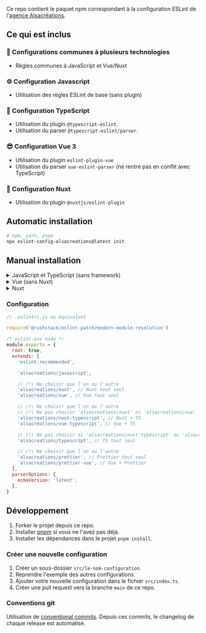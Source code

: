 Ce repo contient le paquet npm correspondant à la configuration ESLint de l'[agence Alsacréations](https://www.alsacreations.fr/).

## Ce qui est inclus

### 🤝 Configurations communes à plusieurs technologies

- Règles communes à JavaScript et Vue/Nuxt

### ⚙️ Configuration Javascript

- Utilisation des règles ESLint de base (sans plugin)

### 💪 Configuration TypeScript

- Utilisation du plugin `@typescript-eslint`.
- Utilisation du <span lang="en">parser</span> `@typescript-eslint/parser`.

### 😎 Configuration Vue 3

- Utilisation du plugin `eslint-plugin-vue`
- Utilisation du <span lang="en">parser</span> `vue-eslint-parser` (ne rentre pas en conflit avec TypeScript)

### 💚 Configuration Nuxt

- Utilisation du plugin `@nuxtjs/eslint-plugin`

## Automatic installation

```sh
# npm, yarn, pnpm
npx eslint-config-alsacreations@latest init
```

## Manual installation

<details>
  <summary>JavaScript et TypeScript (sans framework)</summary>

### Base

```sh
# npm, yarn, pnpm
npm i --save-dev eslint-config-alsacreations @rushstack/eslint-patch eslint
```

### Avec TS (optionnel)

```sh
# npm, yarn, pnpm
npm i --save-dev typescript
```

### Avec Prettier (optionnel)

```sh
# npm, yarn, pnpm
npm i --save-dev prettier eslint-config-prettier
```

</details>

<details>
  <summary>Vue (sans Nuxt)</summary>
  
### Base

```sh
# npm, yarn, pnpm
npm i --save-dev eslint-config-alsacreations @rushstack/eslint-patch eslint-plugin-vue eslint
```

### Avec TS (optionnel)

```sh
# npm, yarn, pnpm
npm i --save-dev @vue/eslint-config-typescript typescript
```

### Avec Prettier (optionnel)

```sh
# npm, yarn, pnpm
npm i --save-dev prettier @vue/eslint-config-prettier
```

</details>

<details>
  <summary>Nuxt</summary>
  
### Base

```sh
# npm, yarn, pnpm
npm i --save-dev eslint-config-alsacreations @rushstack/eslint-patch @nuxtjs/eslint-config eslint
```

### Avec TS (optionnel)

```sh
# npm, yarn, pnpm
npm i --save-dev @nuxtjs/eslint-config-typescript && npm uninstall @nuxtjs/eslint-config
```

### Avec Prettier (optionnel)

```sh
# npm, yarn, pnpm
npm i --save-dev prettier @vue/eslint-config-prettier
```

</details>

### Configuration

```js
// .eslintrc.js ou équivalent

require('@rushstack/eslint-patch/modern-module-resolution')

/* eslint-env node */
module.exports = {
  root: true,
  extends: [
    'eslint:recommended',

    'alsacreations/javascript',

    // /!\ Ne choisir que l'un ou l'autre
    'alsacreations/nuxt', // Nuxt tout seul
    'alsacreations/vue', // Vue tout seul

    // /!\ Ne choisir que l'un ou l'autre
    // /!\ Ne pas choisir 'alsacreations/nuxt' ni 'alsacreations/vue'
    'alsacreations/nuxt-typescript', // Nuxt + TS
    'alsacreations/vue-typescript', // Vue + TS

    // /!\ Ne pas choisir si 'alsacreations/nuxt-typescript' ou 'alsacreations/vue-typescript' sont utilisés
    'alsacreations/typescript', // TS tout seul

    // /!\ Ne choisir que l'un ou l'autre
    'alsacreations/prettier', // Prettier tout seul
    'alsacreations/prettier-vue', // Vue + Prettier
  ],
  parserOptions: {
    ecmaVersion: 'latest',
  },
}
```

## Développement

1. Forker le projet depuis ce repo.
2. Installer [pnpm](https://pnpm.io/installation) si vous ne l'avez pas déjà.
3. Installer les dépendances dans le projet `pnpm install`.

### Créer une nouvelle configuration

1. Créer un sous-dossier `src/le-nom-configuration`.
2. Reprendre l'exemple des autres configurations.
3. Ajouter votre nouvelle configuration dans le fichier `src/index.ts`.
4. Créer une pull request vers la branche `main` de ce repo.

### Conventions git

Utilisation de [conventional commits](https://www.conventionalcommits.org/en/v1.0.0/). Depuis ces commits, le changelog de chaque release est automatisé.
